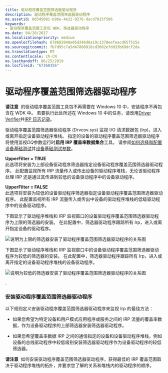 ```yaml
---
title: 驱动程序覆盖范围筛选器驱动程序
description: 驱动程序覆盖范围筛选器驱动程序
ms.assetid: 8d345081-b9be-4e22-9276-dacd7815f506
keywords:
- 驱动程序覆盖范围工具包 WDK，筛选器驱动程序
ms.date: 04/20/2017
ms.localizationpriority: medium
ms.openlocfilehash: 678682048e05d246d8a19c1370eefeacd65f515e
ms.sourcegitcommit: fb7d95c7a5d47860918cd3602efdd33b69dcf2da
ms.translationtype: MT
ms.contentlocale: zh-CN
ms.lasthandoff: 06/25/2019
ms.locfileid: "67360356"
---
```

# <a name="driver-coverage-filter-driver"></a>驱动程序覆盖范围筛选器驱动程序


**请注意**  的驱动程序覆盖范围工具包不再需要在 Windows 10 中，安装程序不再包含在 WDK 中。 若要执行此处所述在 Windows 10 中的任务，请改用[Driver Verifier](driver-verifier.md)并[IRP 日志记录](irp-logging.md)。

 

驱动程序覆盖范围筛选器驱动程序 (Drvcov.sys) 监视 I/O 请求数据包 (Irp)，进入或离开指定设备驱动程序堆栈。 指定的设备的驱动程序覆盖范围筛选器驱动程序将使用监视*DQ*参数运行时**启用 IRP 覆盖率数据集合**工具。 请参阅[如何选择和配置设备基础测试](https://docs.microsoft.com/windows-hardware/drivers)并[设备基础测试参数](https://docs.microsoft.com/windows-hardware/drivers)。

<span id="UpperFilter___TRUE"></span><span id="upperfilter___true"></span><span id="UPPERFILTER___TRUE"></span>**UpperFilter = TRUE**  
此选项将安装为上部设备驱动程序筛选器指定设备驱动程序覆盖范围筛选器驱动程序。 此配置监视所有 IRP 流量传入或传出设备的驱动程序堆栈，无论该驱动程序处理 IRP 还是通过其传递到较低的设备驱动程序中的设备驱动程序。

<span id="UpperFilter___FALSE"></span><span id="upperfilter___false"></span><span id="UPPERFILTER___FALSE"></span>**UpperFilter = FALSE**  
此选项将安装为较低的设备驱动程序筛选器指定设备驱动程序覆盖范围筛选器驱动程序。 此配置监视所有 IRP 流量传入或传出中设备的驱动程序堆栈的低级驱动程序中的设备驱动程序。

下图显示了驱动程序堆栈和 IRP 监视窗口的设备驱动程序覆盖范围筛选器驱动程序为上限的筛选器的安装。 在此配置中，筛选器驱动程序跟踪所有 Irp，进入或离开指定设备的驱动程序。

![说明为上限的筛选器安装了驱动程序覆盖范围筛选器驱动程序的关系图](images/coverage-1.png)

下图显示了驱动程序堆栈和 IRP 监视窗口中的设备驱动程序覆盖范围筛选器驱动程序为较低的筛选器的安装。 在此配置中，筛选器驱动程序跟踪所有 Irp，进入或离开指定的设备驱动程序堆栈的设备驱动程序。

![说明为较低的筛选器安装了驱动程序覆盖范围筛选器驱动程序的关系图](images/coverage-2.png)

.

### <a name="span-idinstallingthedrivercoveragefilterdriverspanspan-idinstallingthedrivercoveragefilterdriverspan-installing-the-driver-coverage-filter-driver"></a><span id="installing_the_driver_coverage_filter_driver"></span><span id="INSTALLING_THE_DRIVER_COVERAGE_FILTER_DRIVER"></span> 安装驱动程序覆盖范围筛选器驱动程序

以下规则定义安装驱动程序覆盖范围筛选器驱动程序来监视 Irp 的最佳方法：

-   如果您希望为特定设备和用户模式应用程序或服务之间的 IRP 流量的覆盖率数据，作为设备驱动程序的上部筛选器安装筛选器驱动程序。

-   如果您希望覆盖率数据 IRP 之间的通信指定的设备和设备驱动程序堆栈，例如设备的总线驱动程序中较低级别安装筛选器驱动程序作为设备驱动程序的较低筛选器。

**请注意**  如何安装驱动程序覆盖范围筛选器驱动程序，获得最佳的 IRP 覆盖范围取决于驱动程序堆栈的拓扑，并要求您了解的关系和堆栈内的驱动程序的顺序。

 

 

 





